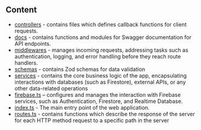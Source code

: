 ## Content
* [controllers](./controllers/) - contains files which defines callback functions for client requests.
* [docs](./docs/) - contains functions and modules for Swagger documentation for API endpoints.
* [middlewares](./middlewares/) - manages incoming requests, addressing tasks such as authentication, logging, and error handling before they reach route handlers.
* [schemas](./schemas/) - contains Zod schemas for data validation
* [services](./services/) - contains the core business logic of the app, encapsulating interactions with databases (such as Firestore), external APIs, or any other data-related operations
* [firebase.ts](./firebase.ts) – configures and manages the interaction with Firebase services, such as Authentication, Firestore, and Realtime Database.
* [index.ts](./index.ts) - The main entry point of the web application.
* [routes.ts](./routes.ts) - contains functions which describe the response of the server for each HTTP method request to a specific path in the server